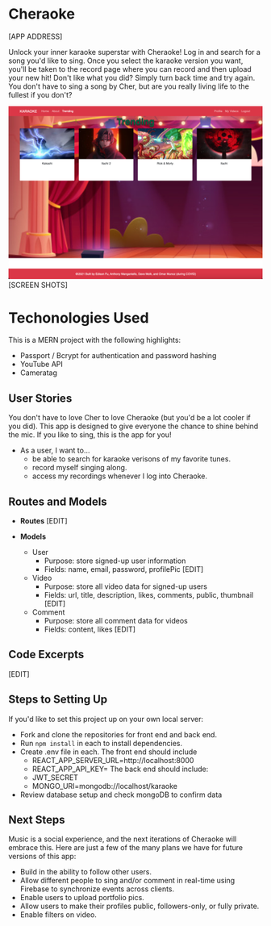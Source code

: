 # Cheraoke

[APP ADDRESS]

Unlock your inner karaoke superstar with Cheraoke! Log in and search for a song you'd like to sing. Once you select the karaoke version you want, you'll be taken to the record page where you can record and then upload your new hit! Don't like what you did? Simply turn back time and try again. You don't have to sing a song by Cher, but are you really living life to the fullest if you don't?

![](public/trending.png)
[SCREEN SHOTS]

# Techonologies Used

This is a MERN project with the following highlights:

- Passport / Bcrypt for authentication and password hashing
- YouTube API
- Cameratag

## User Stories

You don't have to love Cher to love Cheraoke (but you'd be a lot cooler if you did). This app is designed to give everyone the chance to shine behind the mic. If you like to sing, this is the app for you!

- As a user, I want to...
  - be able to search for karaoke verisons of my favorite tunes.
  - record myself singing along.
  - access my recordings whenever I log into Cheraoke.

## Routes and Models

- **Routes**
  [EDIT]

- **Models**
  - User
    - Purpose: store signed-up user information
    - Fields: name, email, password, profilePic [EDIT]
  - Video
    - Purpose: store all video data for signed-up users
    - Fields: url, title, description, likes, comments, public, thumbnail [EDIT]
  - Comment
    - Purpose: store all comment data for videos
    - Fields: content, likes [EDIT]

## Code Excerpts

[EDIT]

## Steps to Setting Up

If you'd like to set this project up on your own local server:

- Fork and clone the repositories for front end and back end.
- Run `npm install` in each to install dependencies.
- Create .env file in each. The front end should include
  - REACT_APP_SERVER_URL=http://localhost:8000
  - REACT_APP_API_KEY=<your YouTube API key>
    The back end should include:
  - JWT_SECRET <you provide>
  - MONGO_URI=mongodb://localhost/karaoke
- Review database setup and check mongoDB to confirm data

## Next Steps

Music is a social experience, and the next iterations of Cheraoke will embrace this. Here are just a few of the many plans we have for future versions of this app:

- Build in the ability to follow other users.
- Allow different people to sing and/or comment in real-time using Firebase to synchronize events across clients.
- Enable users to upload portfolio pics.
- Allow users to make their profiles public, followers-only, or fully private.
- Enable filters on video.
